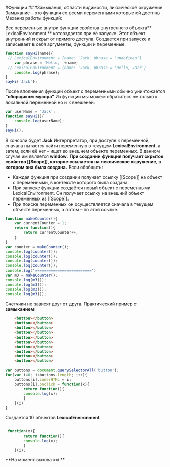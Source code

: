 #Функции
###Замыкания, области видимости, ликсическое окружение
Замыкание - это функция со всеми переменными которые ей достпны. Механиз работы функций:

Все переменные внутри функции свойства внутреннего объекта** LexicalEnvironment ** котсоздается при её запуске. Этот объект внутренний и скрыт от прямого доступа. Создается при запуске и записывает в себя аргументы, функции и переменные.
```javascript
function sayHi(name){
 // LexicalEnvironment = {name: 'Jack, phrase = 'undefined'}
    var phrase = 'Hello, '+name;
 // LexicalEnvironment = {name: 'Jack, phrase = 'Hello, Jack'}
    console.log(phrase);
}
sayHi('Jack');
```
После вполнения функции объект с переменными обычно уничтожается **"сборщиком мусора"**
Из функции мы можем обратиться не только к локальной переменной но и к внешеней:
```javascript
var userName = 'Jack';
function sayHi(){
    console.log(userName);
}
sayHi();
```
В консоли будет **Jack**
Интерпретатор, при доступе к переменной, сначала пытается найти переменную в текущем **LexicalEnvironment**, а затем, если её нет – ищет во внешнем объекте переменных. В данном случае им является **window**.
**При создании функция получает скрытое свойство [[Scope]], которое ссылается на лексическое окружение, в котором она была создана.**
Если обобщить:
- Каждая функция при создании получает ссылку [[Scope]] на объект с переменными, в контексте которого была создана.
- При запуске функции создаётся новый объект с переменными LexicalEnvironment. Он получает ссылку на внешний объект переменных из [[Scope]].
- При поиске переменных он осуществляется сначала в текущем объекте переменных, а потом – по этой ссылке.
```javascript
function makeCounter(){
    var currentCounter = 1;
    return function(){
        return currentCounter++;
    }
}
var counter = makeCounter();
console.log(counter());
console.log(counter());
console.log(counter());
console.log(counter());
console.log('=========================')
var m3 = makeCounter();
console.log(m3());
console.log(m3());
console.log(m3());
console.log(m3());
```
Счетчики не зависят друг от друга.
Практический пример с **замыканием**

```html
    <button></button>
    <button></button>
    <button></button>
    <button></button>
    <button></button>
    <button></button>
    <button></button>
    <button></button>
    <button></button>
    <button></button>
```
```javascript
var buttons = document.querySelectorAll('button');
for(var i=0; i<buttons.length; i++){
    buttons[i].innerHTML = i;
    buttons[i].onclick = function(x){
        return function(){
    	console.log(x);
        }
    }(i)
}
```
Создается 10 объектов **LexicalEnvironment** 

```javascript

 function(x){
        return function(){
    	console.log(x);
        }
    }(i);
```
**На момент вызова x=i **
